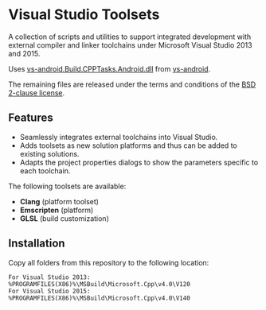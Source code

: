 Visual Studio Toolsets
======================

A collection of scripts and utilities to support integrated development with external compiler and linker toolchains under Microsoft Visual Studio 2013 and 2015.

Uses [vs-android.Build.CPPTasks.Android.dll](Platforms/Emscripten/vs-android.Build.CPPTasks.Android.dll) from [vs-android](https://github.com/gavinpugh/vs-android).

The remaining files are released under the terms and conditions of the [BSD 2-clause license](LICENSE.txt).

## Features

  * Seamlessly integrates external toolchains into Visual Studio.
  * Adds toolsets as new solution platforms and thus can be added to existing solutions.
  * Adapts the project properties dialogs to show the parameters specific to each toolchain.

The following toolsets are available:

  * **Clang** (platform toolset)
  * **Emscripten** (platform)
  * **GLSL** (build customization)

## Installation

  Copy all folders from this repository to the following location:
  
    For Visual Studio 2013: %PROGRAMFILES(X86)%\MSBuild\Microsoft.Cpp\v4.0\V120 
    For Visual Studio 2015: %PROGRAMFILES(X86)%\MSBuild\Microsoft.Cpp\v4.0\V140
